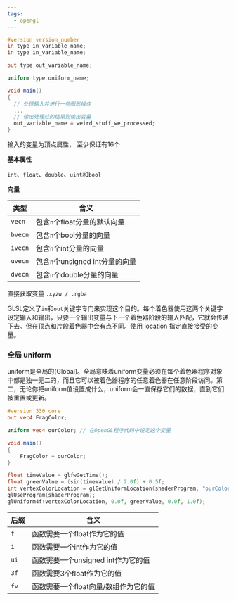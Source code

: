 ```yaml
---
tags:
  - opengl
---
```

```glsl
#version version_number
in type in_variable_name;
in type in_variable_name;

out type out_variable_name;

uniform type uniform_name;

void main()
{
  // 处理输入并进行一些图形操作
  ...
  // 输出处理过的结果到输出变量
  out_variable_name = weird_stuff_we_processed;
}
```

输入的变量为顶点属性， 至少保证有16个

**基本属性**

`int`、`float`、`double`、`uint`和`bool`

**向量**

| 类型      | 含义                      |
| ------- | ----------------------- |
| `vecn`  | 包含`n`个float分量的默认向量      |
| `bvecn` | 包含`n`个bool分量的向量         |
| `ivecn` | 包含`n`个int分量的向量          |
| `uvecn` | 包含`n`个unsigned int分量的向量 |
| `dvecn` | 包含`n`个double分量的向量       |
直接获取变量 `.xyzw / .rgba`


GLSL定义了`in`和`out`关键字专门来实现这个目的。每个着色器使用这两个关键字设定输入和输出，只要一个输出变量与下一个着色器阶段的输入匹配，它就会传递下去。但在顶点和片段着色器中会有点不同。使用 location 指定直接接受的变量。

### 全局 uniform

uniform是全局的(Global)。全局意味着uniform变量必须在每个着色器程序对象中都是独一无二的，而且它可以被着色器程序的任意着色器在任意阶段访问。第二，无论你把uniform值设置成什么，uniform会一直保存它们的数据，直到它们被重置或更新。


```glsl
#version 330 core
out vec4 FragColor;

uniform vec4 ourColor; // 在OpenGL程序代码中设定这个变量

void main()
{
    FragColor = ourColor;
}
```

```c++
float timeValue = glfwGetTime();
float greenValue = (sin(timeValue) / 2.0f) + 0.5f;
int vertexColorLocation = glGetUniformLocation(shaderProgram, "ourColor");
glUseProgram(shaderProgram);
glUniform4f(vertexColorLocation, 0.0f, greenValue, 0.0f, 1.0f);
```

| 后缀   | 含义                      |
| ---- | ----------------------- |
| `f`  | 函数需要一个float作为它的值        |
| `i`  | 函数需要一个int作为它的值          |
| `ui` | 函数需要一个unsigned int作为它的值 |
| `3f` | 函数需要3个float作为它的值        |
| `fv` | 函数需要一个float向量/数组作为它的值   |
